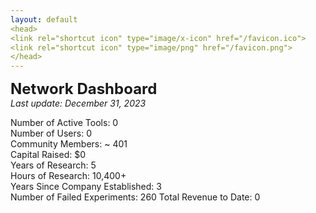 ```yaml
---
layout: default
<head>
<link rel="shortcut icon" type="image/x-icon" href="/favicon.ico">
<link rel="shortcut icon" type="image/png" href="/favicon.png">
</head>
---
```


<b><font size="5">Network Dashboard</font></b>
<br>
_Last update: December 31, 2023_
<br>

Number of Active Tools: 0
<br>
Number of Users: 0
<br>
Community Members: ~ 401
<br>
Capital Raised: $0
<br>
Years of Research: 5
<br>
Hours of Research: 10,400+ 
<br>
Years Since Company Established: 3
<br>
Number of Failed Experiments: 260
Total Revenue to Date: 0
<br>
